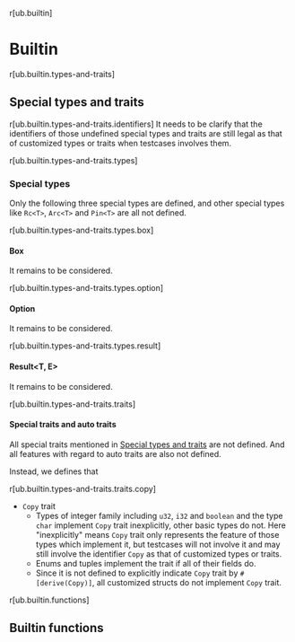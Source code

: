r[ub.builtin]
# Builtin

r[ub.builtin.types-and-traits]
## Special types and traits

r[ub.builtin.types-and-traits.identifiers]
It needs to be clarify that the identifiers of those undefined special types and traits are still legal as that of customized types or traits when testcases involves them.

r[ub.builtin.types-and-traits.types]
### Special types

Only the following three special types are defined, and other special types like `Rc<T>`, `Arc<T>` and `Pin<T>` are all not defined.

r[ub.builtin.types-and-traits.types.box]
#### Box<T>

It remains to be considered.

r[ub.builtin.types-and-traits.types.option]
#### Option<T>

It remains to be considered.

r[ub.builtin.types-and-traits.types.result]
#### Result<T, E>

It remains to be considered.

r[ub.builtin.types-and-traits.traits]
#### Special traits and auto traits

All special traits mentioned in [Special types and traits](../special-types-and-traits.md) are not defined. And all features with regard to auto traits are also not defined.

Instead, we defines that

r[ub.builtin.types-and-traits.traits.copy]
- `Copy` trait
  - Types of integer family including `u32`, `i32` and `boolean` and the type `char` implement `Copy` trait inexplicitly, other basic types do not. Here "inexplicitly" means `Copy` trait only represents the feature of those types which implement it, but testcases will not involve it and may still involve the identifier `Copy` as that of customized types or traits.
  - Enums and tuples implement the trait if all of their fields do.
  - Since it is not defined to explicitly indicate `Copy` trait by `#[derive(Copy)]`, all customized structs do not implement `Copy` trait.

r[ub.builtin.functions]
## Builtin functions
